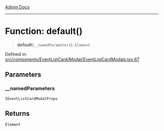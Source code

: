 [Admin Docs](/)

***

# Function: default()

> **default**(`__namedParameters`): `Element`

Defined in: [src/components/EventListCard/Modal/EventListCardModals.tsx:67](https://github.com/PalisadoesFoundation/talawa-admin/blob/main/src/components/EventListCard/Modal/EventListCardModals.tsx#L67)

## Parameters

### \_\_namedParameters

`IEventListCardModalProps`

## Returns

`Element`
